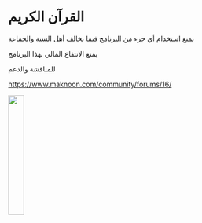 # القرآن الكريم

يمنع استخدام أي جزء من البرنامج فيما يخالف أهل السنة والجماعة

يمنع الانتفاع المالي بهذا البرنامج

للمناقشة والدعم

https://www.maknoon.com/community/forums/16/

[<img src="https://play.google.com/intl/en_us/badges/static/images/badges/en_badge_web_generic.png" width="25%" height="25%">](https://play.google.com/store/apps/details?id=com.maknoon.quran)
